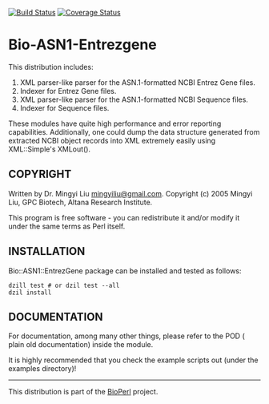 [![Build Status](https://travis-ci.org/bioperl/Bio-ASN1-EntrezGene.svg?branch=master)](https://travis-ci.org/bioperl/Bio-ASN1-EntrezGene)
[![Coverage Status](https://coveralls.io/repos/bioperl/Bio-ASN1-EntrezGene/badge.png?branch=master)](https://coveralls.io/r/bioperl/Bio-ASN1-EntrezGene?branch=master)

Bio-ASN1-Entrezgene
===================

This distribution includes:
1. XML parser-like parser for the ASN.1-formatted NCBI Entrez Gene files.
2. Indexer for Entrez Gene files.
3. XML parser-like parser for the ASN.1-formatted NCBI Sequence files.
4. Indexer for Sequence files.

These modules have quite high performance and error reporting capabilities.
Additionally, one could dump the data structure generated from extracted
NCBI object records into XML extremely easily using XML::Simple's XMLout().

COPYRIGHT
---------

Written by Dr. Mingyi Liu <mingyiliu@gmail.com>.
Copyright (c) 2005 Mingyi Liu, GPC Biotech, Altana Research Institute.

This program is free software - you can redistribute it and/or modify
it under the same terms as Perl itself.

INSTALLATION
------------

Bio::ASN1::EntrezGene package can be installed and tested as follows:

    dzill test # or dzil test --all
    dzil install

DOCUMENTATION
-------------

For documentation, among many other things, please refer to the POD (
plain old documentation) inside the module.

It is highly recommended that you check the example scripts out (under
the examples directory)!

- - -

This distribution is part of the [BioPerl](http://www.bioperl.org/) project.
